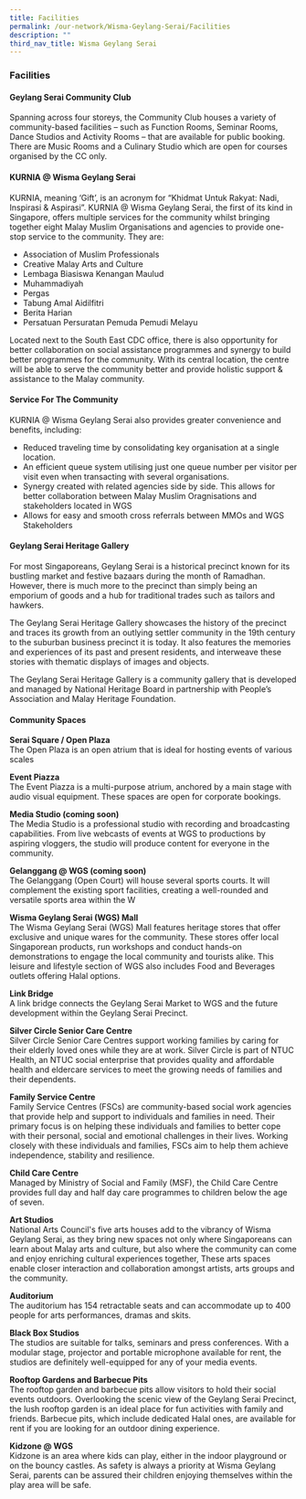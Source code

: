 ```yaml
---
title: Facilities
permalink: /our-network/Wisma-Geylang-Serai/Facilities
description: ""
third_nav_title: Wisma Geylang Serai
---
```

### Facilities


#### Geylang Serai Community Club

Spanning across four storeys, the Community Club houses a variety of community-based facilities – such as Function Rooms, Seminar Rooms, Dance Studios and Activity Rooms –  that are available for public booking. There are Music Rooms and a Culinary Studio which are open for courses organised by the CC only.




#### KURNIA @ Wisma Geylang Serai

KURNIA, meaning ‘Gift’, is an acronym for “Khidmat Untuk Rakyat: Nadi, Inspirasi & Aspirasi”. KURNIA @ Wisma Geylang Serai, the first of its kind in Singapore, offers multiple services for the community whilst bringing together eight Malay Muslim Organisations and agencies to provide one-stop service to the community. They are:

* Association of Muslim Professionals
* Creative Malay Arts and Culture
* Lembaga Biasiswa Kenangan Maulud
* Muhammadiyah
* Pergas
* Tabung Amal Aidilfitri
* Berita Harian
* Persatuan Persuratan Pemuda Pemudi Melayu


Located next to the South East CDC office, there is also opportunity for better collaboration on social assistance programmes and synergy to build better programmes for the community. With its central location, the centre will be able to serve the community better and provide holistic support & assistance to the Malay community.

#### Service For The Community

KURNIA @ Wisma Geylang Serai also provides greater convenience and benefits, including:

* Reduced traveling time by consolidating key organisation at a single location.
* An efficient queue system utilising just one queue number per visitor per visit even when transacting with several organisations.
* Synergy created with related agencies side by side. This allows for better collaboration between Malay Muslim Oragnisations and stakeholders located in WGS
* Allows for easy and smooth cross referrals between MMOs and WGS Stakeholders


#### Geylang Serai Heritage Gallery
For most Singaporeans, Geylang Serai is a historical precinct known for its bustling market and festive bazaars during the month of Ramadhan. However, there is much more to the precinct than simply being an emporium of goods and a hub for traditional trades such as tailors and hawkers.

The Geylang Serai Heritage Gallery showcases the history of the precinct and traces its growth from an outlying settler community in the 19th  century to the suburban business precinct it is today. It also features the memories and experiences of its past and present residents, and interweave these stories with thematic displays of images and objects.

The Geylang Serai Heritage Gallery is a community gallery that is developed and managed by National Heritage Board in partnership with People’s Association and Malay Heritage Foundation.

#### Community Spaces
**Serai Square / Open Plaza** <br>
The Open Plaza is an open atrium that is ideal for hosting events of various scales

**Event Piazza** <br>
The Event Piazza is a multi-purpose atrium,  anchored by a main stage with audio visual equipment. These spaces are open for corporate bookings.

**Media Studio (coming soon)** <br>
The Media Studio is a professional studio with recording and broadcasting capabilities. From live webcasts of events at WGS to productions by aspiring vloggers, the studio will produce content for everyone in the community.

**Gelanggang @ WGS  (coming soon)** <br>
The Gelanggang (Open Court) will house several sports courts. It will complement the existing sport facilities, creating a well-rounded and versatile sports area within the W

**Wisma Geylang Serai (WGS) Mall** <br>
The Wisma Geylang Serai (WGS) Mall features heritage stores that offer exclusive and unique wares for the community. These stores offer local Singaporean products, run workshops and conduct hands-on demonstrations to engage the local community and tourists alike. This leisure and lifestyle section of WGS also includes Food and Beverages outlets offering Halal options.

**Link Bridge** <br>
A link bridge connects the Geylang Serai Market to WGS and the future development within the Geylang Serai Precinct.


**Silver Circle Senior Care Centre**  <br>
Silver Circle Senior Care Centres support working families by caring for their elderly loved ones while they are at work. Silver Circle is part of NTUC Health, an NTUC social enterprise that provides quality and affordable health and eldercare services to meet the growing needs of families and their dependents.

**Family Service Centre**<br>
Family Service Centres (FSCs) are community-based social work agencies that provide help and support to individuals and families in need. Their primary focus is on helping these individuals and families to better cope with their personal, social and emotional challenges in their lives. Working closely with these individuals and families, FSCs aim to help them achieve independence, stability and resilience.

**Child Care Centre**<br>
Managed by Ministry of Social and Family (MSF), the Child Care Centre provides full day and half day care programmes to children below the age of seven.

**Art Studios**<br>
National Arts Council's five arts houses add to the vibrancy of Wisma Geylang Serai, as they bring new spaces not only where Singaporeans can learn about Malay arts and culture, but also where the community can come and enjoy enriching cultural experiences together, These arts spaces enable closer interaction and collaboration amongst artists, arts groups and the community.

**Auditorium** <br>
The auditorium has 154 retractable seats and can accommodate up to 400 people for arts performances, dramas and skits.

**Black Box Studios**<br>
The studios are suitable for talks, seminars and press conferences. With a modular stage, projector and portable microphone available for rent, the studios are definitely well-equipped for any of your media events.

**Rooftop Gardens and Barbecue Pits** <br>
The rooftop garden and barbecue pits allow visitors to hold their social events outdoors. Overlooking the scenic view of the Geylang Serai Precinct, the lush rooftop garden is an ideal place for fun activities with family and friends. Barbecue pits, which include dedicated Halal ones, are available for rent if you are looking for an outdoor dining experience.

**Kidzone @ WGS**<br>
Kidzone is an area where kids can play, either in the indoor playground or on the bouncy castles. As safety is always a priority at Wisma Geylang Serai, parents can be assured their children enjoying themselves within the play area will be safe.











